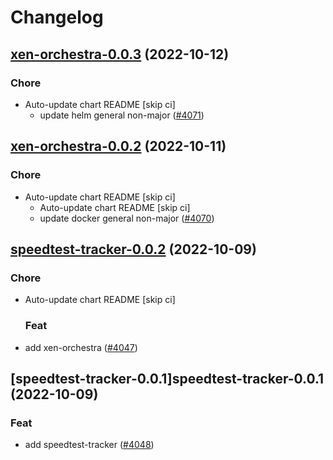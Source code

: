 # Changelog



## [xen-orchestra-0.0.3](https://github.com/truecharts/charts/compare/xen-orchestra-0.0.2...xen-orchestra-0.0.3) (2022-10-12)

### Chore

- Auto-update chart README [skip ci]
  - update helm general non-major ([#4071](https://github.com/truecharts/charts/issues/4071))




## [xen-orchestra-0.0.2](https://github.com/truecharts/charts/compare/xen-orchestra-0.0.1...xen-orchestra-0.0.2) (2022-10-11)

### Chore

- Auto-update chart README [skip ci]
  - Auto-update chart README [skip ci]
  - update docker general non-major ([#4070](https://github.com/truecharts/charts/issues/4070))




## [speedtest-tracker-0.0.2](https://github.com/truecharts/charts/compare/speedtest-tracker-0.0.1...speedtest-tracker-0.0.2) (2022-10-09)

### Chore

- Auto-update chart README [skip ci]

  ### Feat

- add xen-orchestra ([#4047](https://github.com/truecharts/charts/issues/4047))




## [speedtest-tracker-0.0.1]speedtest-tracker-0.0.1 (2022-10-09)

### Feat

- add speedtest-tracker ([#4048](https://github.com/truecharts/charts/issues/4048))
